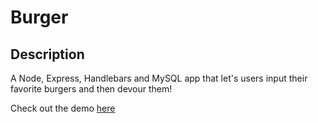 # Burger

## Description 

A Node, Express, Handlebars and MySQL app that let's users input their favorite burgers and then devour them!

Check out the demo [here](https://polar-island-83538.herokuapp.com/)
